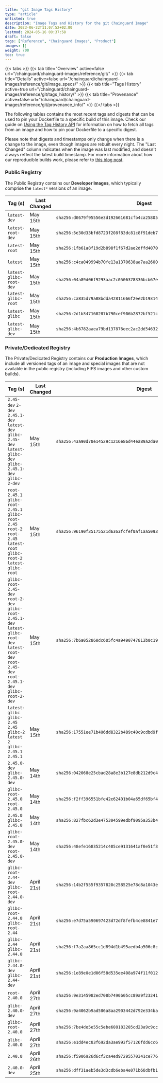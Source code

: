 ```yaml
---
title: "git Image Tags History"
type: "article"
unlisted: true
description: "Image Tags and History for the git Chainguard Image"
date: 2023-06-22T11:07:52+02:00
lastmod: 2024-05-16 00:37:58
draft: false
tags: ["Reference", "Chainguard Images", "Product"]
images: []
weight: 700
toc: true
---
```


{{< tabs >}}
{{< tab title="Overview" active=false url="/chainguard/chainguard-images/reference/git/" >}}
{{< tab title="Details" active=false url="/chainguard/chainguard-images/reference/git/image_specs/" >}}
{{< tab title="Tags History" active=true url="/chainguard/chainguard-images/reference/git/tags_history/" >}}
{{< tab title="Provenance" active=false url="/chainguard/chainguard-images/reference/git/provenance_info/" >}}
{{</ tabs >}}

The following tables contains the most recent tags and digests that can be used to pin your Dockerfile to a specific build of this image. Check our guide on [Using the Tag History API](/chainguard/chainguard-images/using-the-tag-history-api/) for information on how to fetch all tags from an image and how to pin your Dockerfile to a specific digest.

Please note that digests and timestamps only change when there is a change to the image, even though images are rebuilt every night. The "Last Changed" column indicates when the image was last modified, and doesn't always reflect the latest build timestamp. For more information about how our reproducible builds work, please refer to [this blog post](https://www.chainguard.dev/unchained/reproducing-chainguards-reproducible-image-builds).

### Public Registry
The Public Registry contains our **Developer Images**, which typically comprise the `latest*` versions of an image.

| Tag (s)                  | Last Changed | Digest                                                                    |
|--------------------------|--------------|---------------------------------------------------------------------------|
|  `latest-dev`            | May 15th     | `sha256:d0679f95556e3d192661681cfb4ca258051dc6294fb493ed98f975dd50b3eeac` |
|  `latest-root-dev`       | May 15th     | `sha256:5e30d33bfd8723f208f83dc81c8f91deb7a0867b1f8774bfd66e5accc285d090` |
|  `latest-root`           | May 15th     | `sha256:1fb61a8f19d2b898f1f67d2ae2dffd4070c2f2c9bca65e6192e56b324824736d` |
|  `latest`                | May 15th     | `sha256:c4ca049994b70fe13a1370638aa7aa26004d62b866f9c1b7d84df2c6e27ba54b` |
|  `latest-glibc-root-dev` | May 15th     | `sha256:04a89d06f9293aac2c0506378336bcb67efb1b5f89a9f3691e75a5b5d03cb51e` |
|  `latest-glibc-root`     | May 15th     | `sha256:ca835d79a08bdda42811666f2ee2b193149cdfb33a95d9b9d0c7f84caeeb2b6b` |
|  `latest-glibc`          | May 15th     | `sha256:2d1b347160287b790cef906b2872bf521ceb66602c88c17df734f212a6fd7421` |
|  `latest-glibc-dev`      | May 15th     | `sha256:4b6782aaea79bd137876eec2ac2dd54632310ba32e6cb48fda8b3a12d23b6238` |


### Private/Dedicated Registry
The Private/Dedicated Registry contains our **Production Images**, which include all versioned tags of an image and special images that are not available in the public registry (including FIPS images and other custom builds).

| Tag (s)                                                                                                                                                    | Last Changed | Digest                                                                    |
|------------------------------------------------------------------------------------------------------------------------------------------------------------|--------------|---------------------------------------------------------------------------|
|  `2.45-dev` `2-dev` `2.45.1-dev` `latest-dev` `glibc-2.45-dev` `latest-glibc-dev` `glibc-2.45.1-dev` `glibc-2-dev`                                         | May 15th     | `sha256:43a90d70e14529c1216e86d44ea89a2da000ef1ef53fc6ab9b13d1d4885b6dca` |
|  `root-2.45.1` `glibc-root-2.45.1` `glibc-root-2.45` `root-2` `root-2.45` `latest-root` `glibc-root-2` `latest-glibc-root`                                 | May 15th     | `sha256:96190f35175521d6363fcfef0af1aa5093a7ecbccea0be9a8b52a8d9debf8a4a` |
|  `glibc-root-2.45-dev` `root-2-dev` `glibc-root-2.45.1-dev` `latest-glibc-root-dev` `latest-root-dev` `root-2.45-dev` `root-2.45.1-dev` `glibc-root-2-dev` | May 15th     | `sha256:7b6a052860dc605fc4a9490747813b0c19cf1faf518552faf4284cac83f05577` |
|  `latest-glibc` `glibc-2.45` `2.45` `glibc-2` `latest` `2` `glibc-2.45.1` `2.45.1`                                                                         | May 15th     | `sha256:17551ee71b406dd8322b489c40c9cdbd9fb4f3adec6d5967e81ea880e64eb46b` |
|  `2.45.0-dev` `glibc-2.45.0-dev`                                                                                                                           | May 14th     | `sha256:042068e25cbad28a8e3b127e8db212d9c4fa1aa5cc84751c262b3c83006cd1b2` |
|  `glibc-root-2.45.0` `root-2.45.0`                                                                                                                         | May 14th     | `sha256:f2ff396551bfe42e62401b04a65df65bf43f04d3aff283d0c42454d97d70d7d8` |
|  `2.45.0` `glibc-2.45.0`                                                                                                                                   | May 14th     | `sha256:827fbc62d3e475394599edbf9095a353b4ec964a64797b62b143ef100a464027` |
|  `glibc-root-2.45.0-dev` `root-2.45.0-dev`                                                                                                                 | May 14th     | `sha256:48efe16835214c405ce9131641af0e51f342d50b5e98f05dff415afb65ceb469` |
|  `glibc-root-2.44-dev` `glibc-root-2.44.0-dev`                                                                                                             | April 21st   | `sha256:14b2f555f9357820c258525e78c8a1043e2b3cfeb5cd65c90f5b42c10277bd7b` |
|  `glibc-root-2.44.0` `glibc-root-2.44`                                                                                                                     | April 21st   | `sha256:e7d75a590697423d72df8fefb4ce8841e7b38cc89c7804f404dae9b3b7b0b11b` |
|  `glibc-2.44` `glibc-2.44.0`                                                                                                                               | April 21st   | `sha256:f7a2aa865cc1d894d1b495aedb4a506c8c3beb6bb2aff6e674b095212b67dfd8` |
|  `glibc-2.44.0-dev` `glibc-2.44-dev`                                                                                                                       | April 21st   | `sha256:1e89e0e1d06f58d535ee408a974f11f01233d776fe743188775cd36fb2532d58` |
|  `root-2.40.0`                                                                                                                                             | April 27th   | `sha256:9e3145982ed708b7490b05cc89a9f232412718c035f56915e7481fe508533d3e` |
|  `glibc-2.40.0-dev`                                                                                                                                        | April 27th   | `sha256:9a4062b9ad586a8aa2903442d792e334ba808cfa230acd6da1cf29fc0264e696` |
|  `glibc-root-2.40.0`                                                                                                                                       | April 27th   | `sha256:7be4de5e55c5ebe608183205cd23a9c9cc4df8df4d681971fb5a3c2de73a4f84` |
|  `glibc-2.40.0`                                                                                                                                            | April 27th   | `sha256:e1dd4ec03f692da3ae993f57126fdd6cc600daa7af01291369fd3eebc86521f7` |
|  `2.40.0`                                                                                                                                                  | April 26th   | `sha256:f5906926d6cf3ca4ed97295570341ce776674716e70b6783c87e59f278bf5cbf` |
|  `2.40.0-dev`                                                                                                                                              | April 25th   | `sha256:dff31aeb5de3d3cdb6eba4e071b68dbfb1d8616864add22b616dca7b4a4165bc` |

